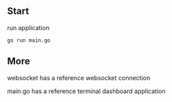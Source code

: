 ## Start

run application

`go run main.go`

## More

websocket has a reference websocket connection

main.go has a reference terminal dashboard application